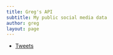 ```yaml
---
title: Greg's API
subtitle: My public social media data
author: greg
layout: page
---
```


* [Tweets](tweets.json)